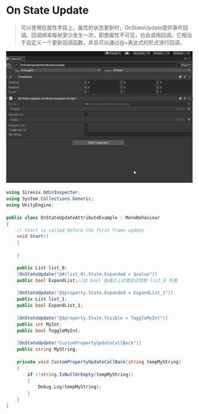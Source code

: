 # On State Update

> 可以使用在属性字段上，属性的状态更新时，OnStateUpdate提供事件回调。回调频率每帧至少发生一次，即使属性不可见，也会调用回调。它相当于自定义一个更新回调函数，并且可以通过@+表达式的形式进行回调。

![img](../image/OnStateUpdate/OnStateUpdateAttribute_0.gif)

```cs
using Sirenix.OdinInspector;
using System.Collections.Generic;
using UnityEngine;

public class OnStateUpdateAttributeExample : MonoBehaviour
{
    // Start is called before the first frame update
    void Start()
    {

    }

    public List list_0;
    [OnStateUpdate("@#(list_0).State.Expanded = $value")]
    public bool ExpandList;//此 bool 值通过上述表达式控制 list_0 列表

    [OnStateUpdate("@$property.State.Expanded = ExpandList_1")]
    public List list_1;
    public bool ExpandList_1;

    [OnStateUpdate("@$property.State.Visible = ToggleMyInt")]
    public int MyInt;
    public bool ToggleMyInt;

    [OnStateUpdate("CustomPropertyUpdateCallBack")]
    public string MyString;

    private void CustomPropertyUpdateCallBack(string tempMyString)
    {
        if (!string.IsNullOrEmpty(tempMyString))
        {
            Debug.Log(tempMyString);
        }
    }
}
```